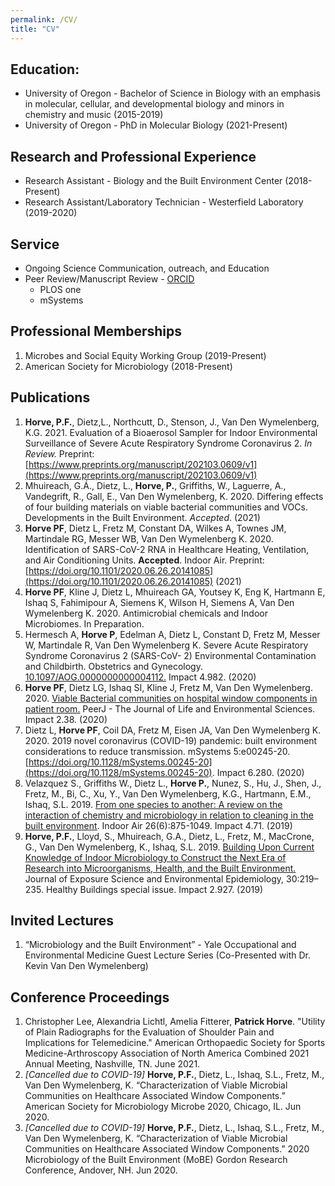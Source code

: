```yaml
---
permalink: /CV/
title: "CV"
---
```


## Education:
- University of Oregon - Bachelor of Science in Biology with an emphasis in molecular, cellular, and developmental biology and minors in chemistry and music (2015-2019)
- University of Oregon - PhD in Molecular Biology (2021-Present)

## Research and Professional Experience
- Research Assistant - Biology and the Built Environment Center (2018-Present)
- Research Assistant/Laboratory Technician - Westerfield Laboratory (2019-2020)

## Service
- Ongoing Science Communication, outreach, and Education
- Peer Review/Manuscript Review - [ORCID](https://orcid.org/0000-0002-9318-9249)
  - PLOS one
  - mSystems

## Professional Memberships
1. Microbes and Social Equity Working Group (2019-Present)
2. American Society for Microbiology (2018-Present)

## Publications
1. **Horve, P.F.**, Dietz,L., Northcutt, D., Stenson, J., Van Den Wymelenberg, K.G. 2021. Evaluation of a Bioaerosol Sampler for Indoor Environmental Surveillance of Severe Acute Respiratory Syndrome Coronavirus 2. *In Review.* Preprint: [https://www.preprints.org/manuscript/202103.0609/v1](https://www.preprints.org/manuscript/202103.0609/v1)   
2. Mhuireach, G.Á., Dietz, L., **Horve, P.**, Griffiths, W., Laguerre, A., Vandegrift, R., Gall, E., Van Den Wymelenberg, K. 2020. Differing effects of four building materials on viable bacterial communities and VOCs. Developments in the Built Environment. *Accepted*. (2021)
3. **Horve PF**, Dietz L, Fretz M, Constant DA, Wilkes A, Townes JM, Martindale RG, Messer WB, Van Den Wymelenberg K. 2020. Identification of SARS-CoV-2 RNA in Healthcare Heating, Ventilation, and Air Conditioning Units. **Accepted**. Indoor Air. Preprint: [https://doi.org/10.1101/2020.06.26.20141085](https://doi.org/10.1101/2020.06.26.20141085) (2021)
4. **Horve PF**, Kline J, Dietz L, Mhuireach GA, Youtsey K, Eng K, Hartmann E, Ishaq S, Fahimipour A, Siemens K, Wilson H, Siemens A, Van Den Wymelenberg K. 2020. Antimicrobial chemicals and Indoor Microbiomes. In Preparation.
5. Hermesch A, **Horve P**, Edelman A, Dietz L, Constant D, Fretz M, Messer W, Martindale R, Van Den Wymelenberg K. Severe Acute Respiratory Syndrome Coronavirus 2 (SARS-CoV- 2) Environmental Contamination and Childbirth. Obstetrics and Gynecology. [10.1097/AOG.0000000000004112.](https://journals.lww.com/greenjournal/fulltext/2020/10000/severe_acute_respiratory_syndrome_coronavirus_2.27.aspx) Impact 4.982. (2020)
6. **Horve PF**, Dietz LG, Ishaq SI, Kline J, Fretz M, Van Den Wymelenberg. 2020. [Viable Bacterial communities on hospital window components in patient room.](https://peerj.com/articles/9580/) PeerJ - The Journal of Life and Environmental Sciences. Impact 2.38. (2020)
7. Dietz L, **Horve PF**, Coil DA, Fretz M, Eisen JA, Van Den Wymelenberg K. 2020. 2019 novel coronavirus (COVID-19) pandemic: built environment considerations to reduce transmission. mSystems 5:e00245-20. [https://doi.org/10.1128/mSystems.00245-20](https://doi.org/10.1128/mSystems.00245-20). Impact 6.280. (2020)
8. Velazquez S., Griffiths W., Dietz L., **Horve P.**, Nunez, S., Hu, J., Shen, J., Fretz, M., Bi, C., Xu, Y., Van Den Wymelenberg, K.G., Hartmann, E.M., Ishaq, S.L. 2019. [From one species to another: A review on the interaction of chemistry and microbiology in relation to cleaning in the built environment](https://onlinelibrary.wiley.com/doi/full/10.1111/ina.12596). Indoor Air 26(6):875-1049. Impact 4.71. (2019)
9. **Horve, P.F.**, Lloyd, S., Mhuireach, G.A., Dietz, L., Fretz, M., MacCrone, G., Van Den Wymelenberg, K., Ishaq, S.L. 2019. [Building Upon Current Knowledge of Indoor Microbiology to Construct the Next Era of Research into Microorganisms, Health, and the Built Environment.](https://www.nature.com/articles/s41370-019-0157-y) Journal of Exposure Science and Environmental Epidemiology, 30:219–235. Healthy Buildings special issue. Impact 2.927. (2019)

## Invited Lectures
1. “Microbiology and the Built Environment” - Yale Occupational and Environmental Medicine Guest Lecture Series (Co-Presented with Dr. Kevin Van Den Wymelenberg)

## Conference Proceedings
1. Christopher Lee, Alexandria Lichtl, Amelia Fitterer, **Patrick Horve**. "Utility of Plain Radiographs for the Evaluation of Shoulder Pain and Implications for Telemedicine." American Orthopaedic Society for Sports Medicine-Arthroscopy Association of North America Combined 2021 Annual Meeting, Nashville, TN. June 2021.
2. *[Cancelled due to COVID-19]* **Horve, P.F.**, Dietz, L., Ishaq, S.L., Fretz, M., Van Den Wymelenberg, K. “Characterization of Viable Microbial Communities on Healthcare Associated Window Components.” American Society for Microbiology Microbe 2020, Chicago, IL. Jun 2020.
3. *[Cancelled due to COVID-19]* **Horve, P.F.**, Dietz, L., Ishaq, S.L., Fretz, M., Van Den Wymelenberg, K. “Characterization of Viable Microbial Communities on Healthcare Associated Window Components.” 2020 Microbiology of the Built Environment (MoBE) Gordon Research Conference, Andover, NH. Jun 2020.
